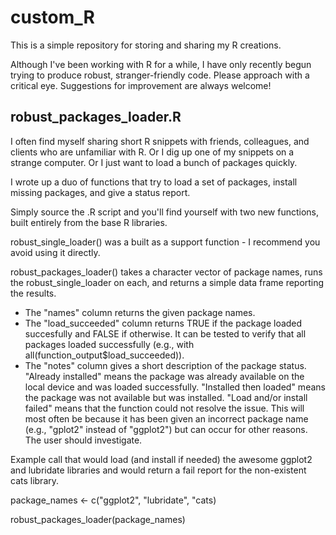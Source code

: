# custom_R
This is a simple repository for storing and sharing my R creations. 

Although I've been working with R for a while, I have only recently begun trying to produce robust, stranger-friendly code. Please approach with a critical eye. Suggestions for improvement are always welcome!

## robust_packages_loader.R

I often find myself sharing short R snippets with friends, colleagues, and clients who are unfamiliar with R. Or I dig up one of my snippets on a strange computer. Or I just want to load a bunch of packages quickly. 

I wrote up a duo of functions that try to load a set of packages, install missing packages, and give a status report. 

Simply source the .R script and you'll find yourself with two new functions, built entirely from the base R libraries. 

robust_single_loader() was a built as a support function - I recommend you avoid using it directly.

robust_packages_loader() takes a character vector of package names, runs the robust_single_loader on each, and returns a simple data frame reporting the results. 

- The "names" column returns the given package names.
- The "load_succeeded" column returns TRUE if the package loaded succesfully and FALSE if otherwise. It can be tested to verify that all packages loaded successfully (e.g., with all(function_output$load_succeeded)).
- The "notes" column gives a short description of the package status. "Already installed" means the package was already available on the local device and was loaded successfully. "Installed then loaded" means the package was not available but was installed. "Load and/or install failed" means that the function could not resolve the issue. This will most often be because it has been given an incorrect package name (e.g., "gplot2" instead of "ggplot2") but can occur for other reasons. The user should investigate.

Example call that would load (and install if needed) the awesome ggplot2 and lubridate libraries and would return a fail report for the non-existent cats library.

package_names <- c("ggplot2", "lubridate", "cats)

robust_packages_loader(package_names)
